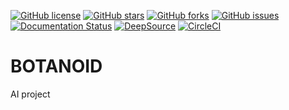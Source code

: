 
[![GitHub license](https://img.shields.io/github/license/KOSASIH/BOTANOID)](https://github.com/KOSASIH/BOTANOID/blob/main/LICENSE)
[![GitHub stars](https://img.shields.io/github/stars/KOSASIH/BOTANOID)](https://github.com/KOSASIH/BOTANOID/stargazers)
[![GitHub forks](https://img.shields.io/github/forks/KOSASIH/BOTANOID)](https://github.com/KOSASIH/BOTANOID/network)
[![GitHub issues](https://img.shields.io/github/issues/KOSASIH/BOTANOID)](https://github.com/KOSASIH/BOTANOID/issues)
[![Documentation Status](https://readthedocs.org/projects/botanoid/badge/?version=latest)](https://botanoid.readthedocs.io/en/latest/?badge=latest)
[![DeepSource](https://deepsource.io/gh/KOSASIH/BOTANOID.svg/?label=active+issues&show_trend=true&token=lL-xU93bCng-fKcvoHnDLk3U)](https://deepsource.io/gh/KOSASIH/BOTANOID/?ref=repository-badge)
[![CircleCI](https://circleci.com/gh/KOSASIH/BOTANOID/tree/main.svg?style=svg)](https://circleci.com/gh/KOSASIH/BOTANOID/tree/main)

# BOTANOID
AI project
